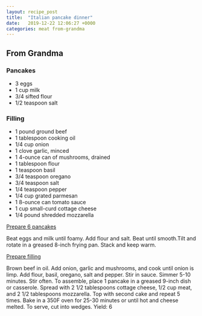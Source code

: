 ```yaml
---
layout: recipe_post
title:  "Italian pancake dinner"
date:   2019-12-22 12:06:27 +0000
categories: meat from-grandma
---
```


## From Grandma
### Pancakes
* 3 eggs
* 1 cup milk
* 3/4 sifted flour
* 1/2 teaspoon salt

### Filling
* 1 pound ground beef
* 1 tablespoon cooking oil
* 1/4 cup onion
* 1 clove garlic, minced
* 1 4-ounce can of mushrooms, drained
* 1 tablespoon flour
* 1 teaspoon basil
* 3/4 teaspoon oregano
* 3/4 teaspoon salt
* 1/4 teaspoon pepper
* 1/4 cup grated parmesan
* 1 8-ounce can tomato sauce
* 1 cup small-curd cottage cheese
* 1/4 pound shredded mozzarella


<u>Prepare 6 pancakes</u>


Beat eggs and milk until foamy. Add flour and salt. Beat until smooth.Tilt and rotate in a greased 8-inch frying pan. Stack and keep warm.


<u>Prepare filling</u>


Brown beef in oil. Add onion, garlic and mushrooms, and cook until onion is limp. Add flour, basil, oregano, salt and pepper. Stir in sauce. Simmer 5-10 minutes. Stir often. To assemble, place 1 pancake in a greased 9-inch dish or casserole. Spread with 2 1/2 tablespoons cottage cheese, 1/2 cup meat, and 2 1/2 tablespoons mozzarella. Top with second cake and repeat 5 times. Bake in a 350F oven for 25-30 minutes or until hot and cheese melted. To serve, cut into wedges. Yield: 6
